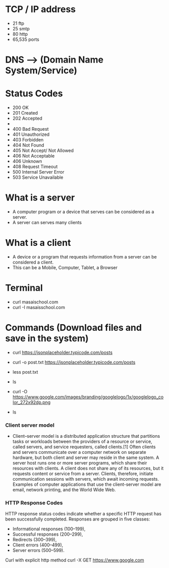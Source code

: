 # TCP / IP address

 - 21 ftp
 - 25 smtp
 - 80 http
 - 65,535 ports


# DNS --> (Domain Name System/Service)


# Status Codes
 - 200 OK
 - 201 Created
 - 202 Accepted
 - 
 - 400 Bad Request
 - 401 Unauthorized
 - 403 Forbidden
 - 404 Not Found
 - 405 Not Accept/ Not Allowed
 - 406 Not Acceptable
 - 406 Unknown
 - 408 Request Timeout
 - 500 Internal Server Error
 - 503 Service Unavailable


# What is a server
 - A computer program or a device that serves can be considered as a server.
 - A server can serves many clients

# What is a client
 - A device or a program that requests information from a server can be considered a client.
 - This can be a Mobile, Computer, Tablet, a Browser


# Terminal
 - curl masaischool.com
 - curl -I masaisschool.com


# Commands (Download files and save in the system)
 - curl https://jsonplaceholder.typicode.com/posts
 - curl -o post.txt https://jsonplaceholder.typicode.com/posts
 - less post.txt
 - ls

 - curl -O https://www.google.com/images/branding/googlelogo/1x/googlelogo_color_272x92dp.png
 - ls



### Client server model

 - Client–server model is a distributed application structure that partitions tasks or workloads between the providers of a resource or service, called servers, and service requesters, called clients.[1] Often clients and servers communicate over a computer network on separate hardware, but both client and server may reside in the same system. A server host runs one or more server programs, which share their resources with clients. A client does not share any of its resources, but it requests content or service from a server. Clients, therefore, initiate communication sessions with servers, which await incoming requests. Examples of computer applications that use the client-server model are email, network printing, and the World Wide Web.



### HTTP Response Codes

HTTP response status codes indicate whether a specific HTTP request has been successfully completed. Responses are grouped in five classes:

- Informational responses (100–199),
- Successful responses (200–299),
- Redirects (300–399),
- Client errors (400–499),
- Server errors (500–599).


Curl with explicit http method
curl -X GET <https://www.google.com>